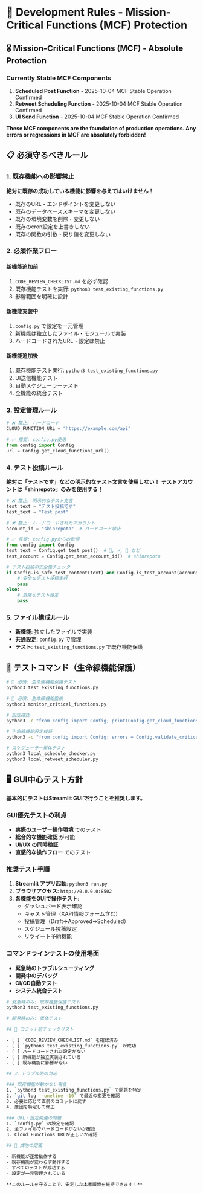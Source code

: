 # 🚨 Development Rules - Mission-Critical Functions (MCF) Protection

## 🎖️ Mission-Critical Functions (MCF) - Absolute Protection

### Currently Stable MCF Components
1. **Scheduled Post Function** - 2025-10-04 MCF Stable Operation Confirmed
2. **Retweet Scheduling Function** - 2025-10-04 MCF Stable Operation Confirmed  
3. **UI Send Function** - 2025-10-04 MCF Stable Operation Confirmed

**These MCF components are the foundation of production operations. Any errors or regressions in MCF are absolutely forbidden!**

## 📋 必須守るべきルール

### 1. 既存機能への影響禁止
**絶対に既存の成功している機能に影響を与えてはいけません！**

- 既存のURL・エンドポイントを変更しない
- 既存のデータベーススキーマを変更しない  
- 既存の環境変数を削除・変更しない
- 既存のcron設定を上書きしない
- 既存の関数の引数・戻り値を変更しない

### 2. 必須作業フロー

#### 新機能追加前
1. `CODE_REVIEW_CHECKLIST.md` を必ず確認
2. 既存機能テストを実行: `python3 test_existing_functions.py`
3. 影響範囲を明確に設計

#### 新機能実装中
1. `config.py` で設定を一元管理
2. 新機能は独立したファイル・モジュールで実装
3. ハードコードされたURL・設定は禁止

#### 新機能追加後
1. 既存機能テスト実行: `python3 test_existing_functions.py`
2. UI送信機能テスト
3. 自動スケジューラーテスト
4. 全機能の統合テスト

### 3. 設定管理ルール

```python
# ❌ 禁止: ハードコード
CLOUD_FUNCTION_URL = "https://example.com/api"

# ✅ 推奨: config.py使用
from config import Config
url = Config.get_cloud_functions_url()
```

### 4. テスト投稿ルール

**絶対に「テストです」などの明示的なテスト文言を使用しない！**
**テストアカウントは「shinrepoto」のみを使用する！**

```python
# ❌ 禁止: 明示的なテスト文言
test_text = "テスト投稿です"
test_text = "Test post"

# ❌ 禁止: ハードコードされたアカウント
account_id = "shinrepoto"  # ハードコード禁止

# ✅ 推奨: config.pyからの取得
from config import Config
test_text = Config.get_test_post()  # 🔧, ⚡, 🚀 など
test_account = Config.get_test_account_id()  # shinrepoto

# テスト投稿の安全性チェック
if Config.is_safe_test_content(text) and Config.is_test_account(account_id):
    # 安全なテスト投稿実行
    pass
else:
    # 危険なテスト設定
    pass
```

### 5. ファイル構成ルール

- **新機能**: 独立したファイルで実装
- **共通設定**: `config.py` で管理
- **テスト**: `test_existing_functions.py` で既存機能保護

## 🧪 テストコマンド（生命線機能保護）

```bash
# 🚨 必須: 生命線機能保護テスト
python3 test_existing_functions.py

# 🚨 必須: 生命線機能監視
python3 monitor_critical_functions.py

# 設定確認
python3 -c "from config import Config; print(Config.get_cloud_functions_url())"

# 生命線機能設定検証
python3 -c "from config import Config; errors = Config.validate_critical_settings(); print('✅ 設定正常' if not errors else f'❌ {errors}')"

# スケジューラー単体テスト
python3 local_schedule_checker.py
python3 local_retweet_scheduler.py
```

## 🖥️ GUI中心テスト方針

**基本的にテストはStreamlit GUIで行うことを推奨します。**

### GUI優先テストの利点
- **実際のユーザー操作環境** でのテスト
- **総合的な機能確認** が可能
- **UI/UX の同時検証**
- **直感的な操作フロー** でのテスト

### 推奨テスト手順
1. **Streamlit アプリ起動**: `python3 run.py`
2. **ブラウザアクセス**: `http://0.0.0.0:8502`
3. **各機能をGUIで操作テスト**:
   - ダッシュボード表示確認
   - キャスト管理（XAPI情報フォーム含む）
   - 投稿管理（Draft→Approved→Scheduled）
   - スケジュール投稿設定
   - リツイート予約機能

### コマンドラインテストの使用場面
- **緊急時のトラブルシューティング**
- **開発中のデバッグ**
- **CI/CD自動テスト**
- **システム統合テスト**

```bash
# 緊急時のみ: 既存機能保護テスト
python3 test_existing_functions.py

# 開発時のみ: 単体テスト

## 📝 コミット前チェックリスト

- [ ] `CODE_REVIEW_CHECKLIST.md` を確認済み
- [ ] `python3 test_existing_functions.py` が成功
- [ ] ハードコードされた設定がない
- [ ] 新機能が独立実装されている
- [ ] 既存機能に影響がない

## ⚠️ トラブル時の対応

### 既存機能が動かない場合
1. `python3 test_existing_functions.py` で問題を特定
2. `git log --oneline -10` で最近の変更を確認
3. 必要に応じて直前のコミットに戻す
4. 原因を特定して修正

### URL・設定関連の問題
1. `config.py` の設定を確認
2. 全ファイルでハードコードがないか確認
3. Cloud Functions URLが正しいか確認

## 🎯 成功の定義

- 新機能が正常動作する
- 既存機能が変わらず動作する
- すべてのテストが成功する
- 設定が一元管理されている

**このルールを守ることで、安定した本番環境を維持できます！**